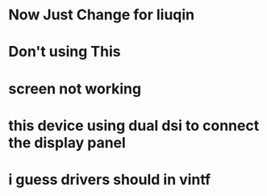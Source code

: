 # Now Just Change for liuqin
# Don't using This
# screen not working
# this device using dual dsi to connect the display panel
# i guess drivers should in vintf